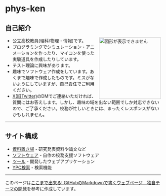 # phys-ken

## 自己紹介

<img src="https://avatars.githubusercontent.com/u/62343651?s=400&u=66fa1053ffb4b798bd22bc86d1a06210b68e5d7c&v=4" alt="図形が表示できません" border="0"
width="200"  align="right" />

* 公立高校教員(理科/物理・情報)です。
* プログラミングでシミュレーション・アニメーションを作ったり、マイコンを使った実験道具を作成したりしています。
* テスト理論に興味があります。
* 趣味でソフトウェア作成をしています。あくまで趣味で作成したものです。ミスがないようにしていますが、自己責任でご利用ください。
* [X(旧Twitter)](https://twitter.com/phys_ken)のDMでご連絡いただければ、質問にはお答えします。しかし、趣味の域を出ない範囲でしか対応できないので、ご了承ください。校務が忙しいときには、まったくレスポンスがないかもしれません。

---

## サイト構成

* [資料置き場](papers/) - 研究発表資料や論文など
* [ソフトウェア](softwares/) - 自作の校務支援ソフトウェア
* [ツール](tools/) - 開発したウェブアプリケーション
* [YPC検索](ypc_search/) - 検索機能

---
このページは[ここまで出来る! GitHubのMarkdownで書くウェブページ　独自テーマの開発](https://qiita.com/MahoTakara/items/e3d88a0d5d128bb07b27)を参考に作成しています。
